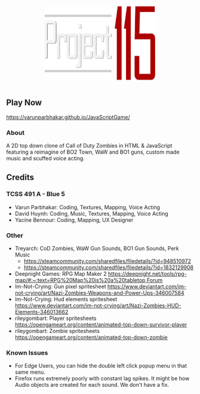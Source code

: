 <img src="Assets/Images/Logo.png" alt="Project 115" width="300" height="200" style="display: block; margin: 0 auto"> <br>
## Play Now
https://varunparbhakar.github.io/JavaScriptGame/
### About
A 2D top down clone of Call of Duty Zombies in HTML & JavaScript featuring a reimagine of BO2 Town, WaW and BO1 guns, custom made music and scuffed voice acting.
## Credits
### TCSS 491 A - Blue 5 
- Varun Parbhakar: Coding, Textures, Mapping, Voice Acting<br>
- David Huynh: Coding, Music, Textures, Mapping, Voice Acting <br>
- Yacine Bennour: Coding, Mapping, UX Designer <br>
### Other
- Treyarch: CoD Zombies, WaW Gun Sounds, BO1 Gun Sounds, Perk Music
  - https://steamcommunity.com/sharedfiles/filedetails/?id=948510972
  - https://steamcommunity.com/sharedfiles/filedetails/?id=1832129908
- Deepnight Games: RPG Map Maker 2 https://deepnight.net/tools/rpg-map/#:~:text=RPG%20Map%20is%20a%20tabletop,Forum
- Im-Not-Crying: Gun pixel spritesheet https://www.deviantart.com/im-not-crying/art/Nazi-Zombies-Weapons-and-Power-Ups-346007584
- Im-Not-Crying: Hud elements spritesheet https://www.deviantart.com/im-not-crying/art/Nazi-Zombies-HUD-Elements-346013662
- rileygombart: Player spritesheets https://opengameart.org/content/animated-top-down-survivor-player
- rileygombart: Zombie spritesheets https://opengameart.org/content/animated-top-down-zombie
### Known Issues
- For Edge Users, you can hide the double left click popup menu in that same menu.
- Firefox runs extremely poorly with constant lag spikes. It might be how Audio objects are created for each sound. We don't have a fix.
